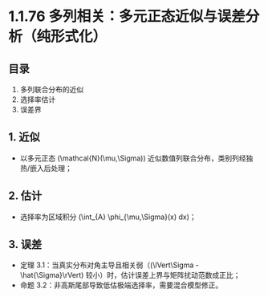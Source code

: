 # 1.1.76 多列相关：多元正态近似与误差分析（纯形式化）

## 目录

1. 多列联合分布的近似
2. 选择率估计
3. 误差界

## 1. 近似

- 以多元正态 \(\mathcal{N}(\mu,\Sigma)\) 近似数值列联合分布，类别列经独热/嵌入后处理；

## 2. 估计

- 选择率为区域积分 \(\int_{A} \phi_{\mu,\Sigma}(x) dx\)；

## 3. 误差

- 定理 3.1：当真实分布对角主导且相关弱（\(\lVert\Sigma - \hat{\Sigma}\rVert\) 较小）时，估计误差上界与矩阵扰动范数成正比；
- 命题 3.2：非高斯尾部导致低估极端选择率，需要混合模型修正。
